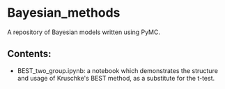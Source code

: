 # Bayesian_methods
A repository of Bayesian models written using PyMC.

## Contents:

- BEST_two_group.ipynb: a notebook which demonstrates the structure and usage of Kruschke's BEST method, as a substitute for the t-test.

